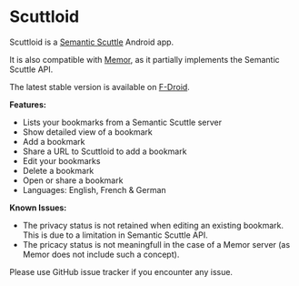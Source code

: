 Scuttloid
=========

Scuttloid is a [Semantic Scuttle](https://github.com/cweiske/SemanticScuttle) Android app.

It is also compatible with [Memor](https://github.com/ilesinge/memor), as it partially implements the Semantic Scuttle API.

The latest stable version is available on [F-Droid](http://f-droid.org/repository/browse/?fdid=gr.ndre.scuttloid).

**Features:**

- Lists your bookmarks from a Semantic Scuttle server
- Show detailed view of a bookmark
- Add a bookmark
- Share a URL to Scuttloid to add a bookmark
- Edit your bookmarks
- Delete a bookmark
- Open or share a bookmark
- Languages: English, French & German

**Known Issues:**

- The privacy status is not retained when editing an existing bookmark. This is due to a limitation in Semantic Scuttle API.
- The pricacy status is not meaningfull in the case of a Memor server (as Memor does not include such a concept).

Please use GitHub issue tracker if you encounter any issue.
